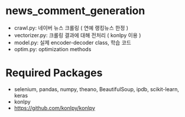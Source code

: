 # news_comment_generation
* crawl.py: 네이버 뉴스 크롤링 ( 연예 랭킹뉴스 한정 )
* vectorizer.py: 크롤링 결과에 대해 전처리 ( konlpy 이용 )
* model.py: 실제 encoder-decoder class, 학습 코드
* optim.py: optimization methods

# Required Packages
* selenium, pandas, numpy, theano, BeautifulSoup, ipdb, scikit-learn, keras
* konlpy 
 * https://github.com/konlpy/konlpy
